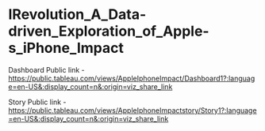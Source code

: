 # IRevolution_A_Data-driven_Exploration_of_Apple-s_iPhone_Impact


Dashboard Public link - https://public.tableau.com/views/AppleIphoneImpact/Dashboard1?:language=en-US&:display_count=n&:origin=viz_share_link

Story Public link - https://public.tableau.com/views/AppleIphoneImpactstory/Story1?:language=en-US&:display_count=n&:origin=viz_share_link
